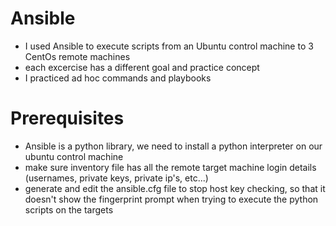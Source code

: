 # Ansible
- I used Ansible to execute scripts from an Ubuntu control machine to 3 CentOs remote machines
- each excercise has a different goal and practice concept
- I practiced ad hoc commands and playbooks 

# Prerequisites
- Ansible is a python library, we need to install a python interpreter on our ubuntu control machine
- make sure inventory file has all the remote target machine login details (usernames, private keys, private ip's, etc...)
- generate and edit the ansible.cfg file to stop host key checking, so that it doesn't show the fingerprint prompt when trying to execute the python scripts on the targets
